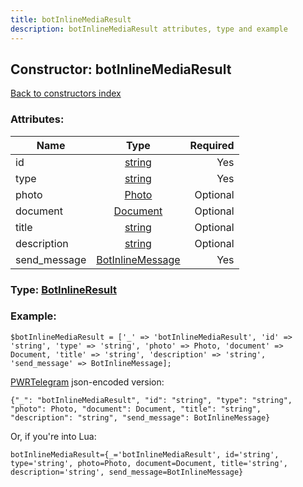 ```yaml
---
title: botInlineMediaResult
description: botInlineMediaResult attributes, type and example
---
```

## Constructor: botInlineMediaResult  
[Back to constructors index](index.md)



### Attributes:

| Name     |    Type       | Required |
|----------|:-------------:|---------:|
|id|[string](../types/string.md) | Yes|
|type|[string](../types/string.md) | Yes|
|photo|[Photo](../types/Photo.md) | Optional|
|document|[Document](../types/Document.md) | Optional|
|title|[string](../types/string.md) | Optional|
|description|[string](../types/string.md) | Optional|
|send\_message|[BotInlineMessage](../types/BotInlineMessage.md) | Yes|



### Type: [BotInlineResult](../types/BotInlineResult.md)


### Example:

```
$botInlineMediaResult = ['_' => 'botInlineMediaResult', 'id' => 'string', 'type' => 'string', 'photo' => Photo, 'document' => Document, 'title' => 'string', 'description' => 'string', 'send_message' => BotInlineMessage];
```  

[PWRTelegram](https://pwrtelegram.xyz) json-encoded version:

```
{"_": "botInlineMediaResult", "id": "string", "type": "string", "photo": Photo, "document": Document, "title": "string", "description": "string", "send_message": BotInlineMessage}
```


Or, if you're into Lua:  


```
botInlineMediaResult={_='botInlineMediaResult', id='string', type='string', photo=Photo, document=Document, title='string', description='string', send_message=BotInlineMessage}

```


